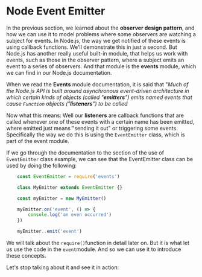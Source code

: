 # Node Event Emitter

In the previous section, we learned about the **observer design pattern**, and how we can use it to model problems where some observers are watching a subject for events. In Node.js, the way we get notified of these events is using callback functions. We'll demonstrate this in just a second. But Node.js has another really useful built-in module, that helps us work with events, such as those in the observer pattern, where a subject emits an event to a series of observers. And that module is the **events** module, which we can find in our Node.js documentation.

When we read the **Events** module documentation, it is said that "_Much of the Node.js API is built around asynchronous event-driven architecture in which certain kinds of objects (called "**emitters**") emits named events that cause `Function` objects ("**listeners**") to be called_

Now what this means: Well our **listeners** are callback functions that are called whenever one of these events with a certain name has been emitted, where emitted just means "sending it out" or triggering some events. Specifically the way we do this is using the `EventEmitter` class, which is part of the event module.

If we go through the documentation to the section of the use of `EventEmitter` class example, we can see that the EventEmitter class can be used by doing the following:

```js
    const EventEmitter = require('events')

    class MyEmitter extends EventEmitter {}

    const myEmitter = new MyEmitter()

    myEmitter.on('event', () => {
        console.log('an even occurred')
    })

    myEmitter..emit('event')
```

We will talk about the `require()`function in detail later on. But it is what let us use the code in the `event`module. And so we can use it to introduce these concepts.

Let's stop talking about it and see it in action:
